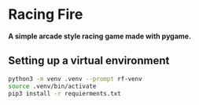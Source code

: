 # Racing Fire
**A simple arcade style racing game made with pygame.**

## Setting up a virtual environment
```bash
python3 -m venv .venv --prompt rf-venv
source .venv/bin/activate
pip3 install -r requierments.txt
```